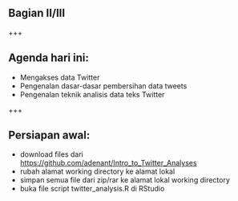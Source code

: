 ## Bagian II/III

+++
## Agenda hari ini:
- Mengakses data Twitter
- Pengenalan dasar-dasar pembersihan data tweets
- Pengenalan teknik analisis data teks Twitter

+++
## Persiapan awal:
- download files dari https://github.com/adenant/Intro_to_Twitter_Analyses
- rubah alamat working directory ke alamat lokal
- simpan semua file dari zip/rar ke alamat lokal working directory
- buka file script twitter_analysis.R di RStudio
